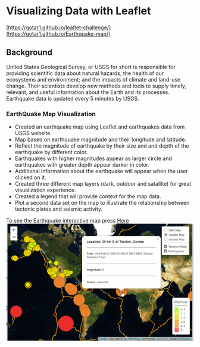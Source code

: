 # Visualizing Data with Leaflet

[https://gotar1.github.io/leaflet-challenge/](https://gotar1.github.io/Earthquake-map/)

## Background

United States Geological Survey, or USGS for short is responsible for providing scientific data about natural hazards, the health of our ecosystems and environment;
and the impacts of climate and land-use change. Their scientists develop
new methods and tools to supply timely, relevant, and useful information about the Earth and its processes. Earthquake data is updated every 5 minutes by USGS.

### EarthQuake Map Visualization

* Created an earthquake map using Leaflet and earthquakes data from USGS website.
* Map based on earthquake magnitude and their longitude and latitude.
* Reflect the magnitude of earthquake by their size and and depth of the earthquake by different color.
 * Earthquakes with higher magnitudes appear as larger circle and earthquakes with greater depth appear darker in color.
* Additional information about the earthquake will appear when the user clicked on it.
* Created three different map layers (dark, outdoor and satallite) for great visualization experience.
* Created a legend that will provide context for the map data.
* Plot a second data set on the map to illustrate the relationship between tectonic plates and seismic activity.

To see the Earthquake interactive map press [Here](https://gotar1.github.io/leaflet-challenge/)
![map](images/map.GIF)


